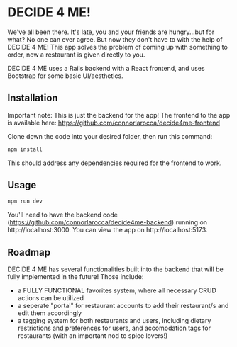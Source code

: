 # DECIDE 4 ME!

We've all been there. It's late, you and your friends are hungry...but for what? No one can ever agree. But now they don't have to with the help of DECIDE 4 ME! This app solves the problem of coming up with something to order, now a restaurant is given directly to you.

DECIDE 4 ME uses a Rails backend with a React frontend, and uses Bootstrap for some basic UI/aesthetics.

## Installation
Important note: This is just the backend for the app! The frontend to the app is available here: https://github.com/connorlarocca/decide4me-frontend

Clone down the code into your desired folder, then run this command: 

```bash
npm install
```

This should address any dependencies required for the frontend to work.

## Usage

```bash
npm run dev
```

You'll need to have the backend code (https://github.com/connorlarocca/decide4me-backend) running on http://localhost:3000.
You can view the app on http://localhost:5173.

## Roadmap

DECIDE 4 ME has several functionalities built into the backend that will be fully implemented in the future! Those include:

- a FULLY FUNCTIONAL favorites system, where all necessary CRUD actions can be utilized
- a seperate "portal" for restaurant accounts to add their restaurant/s and edit them accordingly
- a tagging system for both restaurants and users, including dietary restrictions and preferences for users, and accomodation tags for restaurants (with an important nod to spice lovers!)
